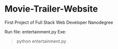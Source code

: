 # Movie-Trailer-Website
First Project of Full Stack Web Developer Nanodegree

Run file: entertainment.py
Exe: 
> python entertainment.py
